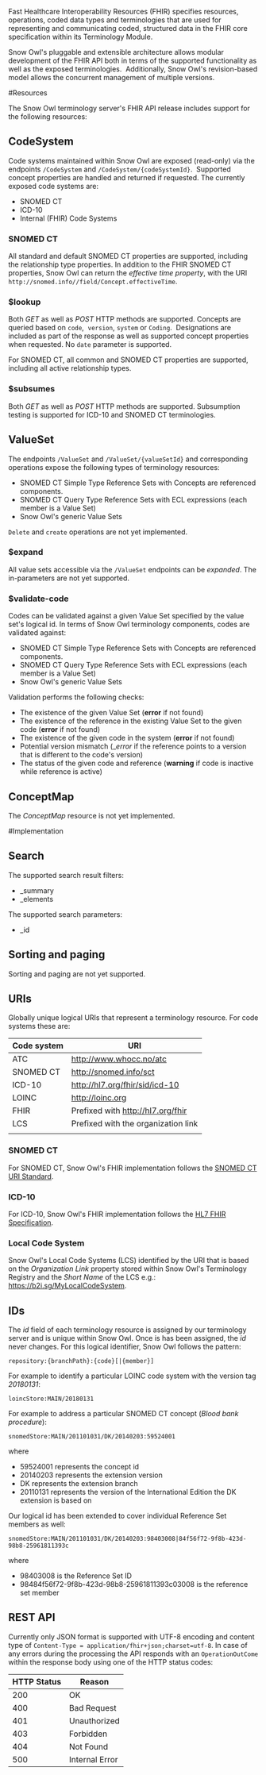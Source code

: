 Fast Healthcare Interoperability Resources (FHIR) specifies resources, operations, coded data types and terminologies that are used for representing and communicating coded, structured data in the FHIR core specification within its Terminology Module. 

Snow Owl's pluggable and extensible architecture allows modular development of the FHIR API both in terms of the supported functionality as well as the exposed terminologies.  Additionally, Snow Owl's revision-based model allows the concurrent management of multiple versions. 

#Resources

The Snow Owl terminology server's FHIR API release includes support for the following resources:

## CodeSystem

Code systems maintained within Snow Owl are exposed (read-only) via the endpoints `/CodeSystem` and `/CodeSystem/{codeSystemId}`.  Supported concept properties are handled and returned if requested. The currently exposed code systems are:

*   SNOMED CT
*   ICD-10
*   Internal (FHIR) Code Systems

### SNOMED CT

All standard and default SNOMED CT properties are supported, including the relationship type properties. In addition to the FHIR SNOMED CT properties, Snow Owl can return the _effective time property_, with the URI `http://snomed.info//field/Concept.effectiveTime`.

### $lookup

Both _GET_ as well as _POST_ HTTP methods are supported. Concepts are queried based on `code`,  `version`, `system` or `Coding`.  Designations are included as part of the response as well as supported concept properties when requested. No `date` parameter is supported.

For SNOMED CT, all common and SNOMED CT properties are supported, including all active relationship types.

### $subsumes

Both _GET_ as well as _POST_ HTTP methods are supported. Subsumption testing is supported for ICD-10 and SNOMED CT terminologies.

## ValueSet
 
The endpoints `/ValueSet` and `/ValueSet/{valueSetId}` and corresponding operations expose the following types of terminology resources:

* SNOMED CT Simple Type Reference Sets with Concepts are referenced components.
* SNOMED CT Query Type Reference Sets with ECL expressions (each member is a Value Set)
* Snow Owl's generic Value Sets
 
`Delete` and `create` operations are not yet implemented.

### $expand

All value sets accessible via the `/ValueSet` endpoints can be _expanded_.
The in-parameters are not yet supported.

### $validate-code

Codes can be validated against a given Value Set specified by the value set's logical id.  In terms of Snow Owl terminology components, codes are validated against:

* SNOMED CT Simple Type Reference Sets with Concepts are referenced components.
* SNOMED CT Query Type Reference Sets with ECL expressions (each member is a Value Set)
* Snow Owl's generic Value Sets

Validation performs the following checks: 
 * The existence of the given Value Set (__error__ if not found)
 * The existence of the reference in the existing Value Set to the given code (__error__ if not found)
 * The existence of the given code in the system (__error__ if not found)
 * Potential version mismatch (__error_ if the reference points to a version that is different to the code's version) 
 * The status of the given code and reference (__warning__ if code is inactive while reference is active)

## ConceptMap

The _ConceptMap_ resource is not yet implemented.

#Implementation

## Search

The supported search result filters:

*   _summary
*   _elements

The supported search parameters:
* _id

## Sorting and paging
Sorting and paging are not yet supported.

## URIs
Globally unique logical URIs that represent a terminology resource. For code systems these are:

| Code system               | URI                                  |
|---------------------------|--------------------------------------|
| ATC                       | http://www.whocc.no/atc              |
| SNOMED CT                 | http://snomed.info/sct               |
| ICD-10                    | http://hl7.org/fhir/sid/icd-10       |
| LOINC                     | http://loinc.org                     |   
| FHIR                      | Prefixed with http://hl7.org/fhir    |
| LCS                       | Prefixed with the organization link  |
|                           |                                      | 

### SNOMED CT

For SNOMED CT, Snow Owl's FHIR implementation follows the [SNOMED CT URI Standard](https://confluence.ihtsdotools.org/display/DOCURI).

### ICD-10

For ICD-10, Snow Owl's FHIR implementation follows the [HL7 FHIR Specification](https://www.hl7.org/fhir/icd.html).

### Local Code System

Snow Owl's Local Code Systems (LCS) identified by the URI that is based on the _Organization Link_ property stored within Snow Owl's Terminology Registry and the _Short Name_ of the LCS e.g.: https://b2i.sg/MyLocalCodeSystem. 


## IDs

The _id_ field of each terminology resource is assigned by our terminology server and is unique within Snow Owl.  Once is has been assigned, the _id_ never changes.  For this logical identifier, Snow Owl follows the pattern:

	repository:{branchPath}:{code}[|{member}]

For example to identify a particular LOINC code system with the version tag _20180131_:
	
	loincStore:MAIN/20180131

For example to address a particular SNOMED CT concept (_Blood bank procedure_):

	snomedStore:MAIN/201101031/DK/20140203:59524001

where
* 59524001 represents the concept id
* 20140203 represents the extension version
* DK represents the extension branch
* 20110131 represents the version of the International Edition the DK extension is based on

Our logical id has been extended to cover individual Reference Set members as well:
	
	snomedStore:MAIN/201101031/DK/20140203:98403008|84f56f72-9f8b-423d-98b8-25961811393c 

where
* 98403008 is the Reference Set ID
* 98484f56f72-9f8b-423d-98b8-25961811393c03008 is the reference set member

## REST API

Currently only JSON format is supported with UTF-8 encoding and content type of `Content-Type = application/fhir+json;charset=utf-8`. In case of any errors during the processing the API responds with an `OperationOutCome` within the response body using one of the HTTP status codes:

| HTTP Status   | Reason         |
| ------------- | -------------- |
| 200           | OK             |
| 400           | Bad Request    |
| 401           | Unauthorized   |
| 403           | Forbidden      |
| 404           | Not Found      |
| 500           | Internal Error |

